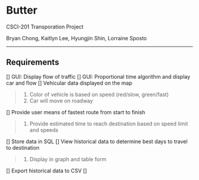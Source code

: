 Butter
=======

CSCI-201 Transporation Project

Bryan Chong, Kaitlyn Lee, Hyungjin Shin, Lorraine Sposto

-------

Requirements
-------


[] GUI: Display flow of traffic
[] GUI: Proportional time algorithm and display car and flow
[] Vehicular data displayed on the map
> 1. Color of vehicle is based on speed (red/slow, green/fast)
> 2. Car will move on roadway 

[] Provide user means of fastest route from start to finish
> 1. Provide estimated time to reach destination based on speed limit and speeds

[] Store data in SQL
[] View historical data to determine best days to travel to destination
> 1. Display in graph and table form

[] Export historical data to CSV
[]


